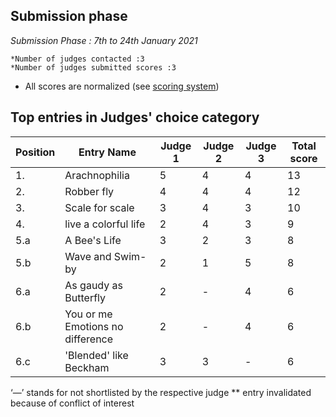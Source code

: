 ## Submission phase
*Submission Phase : 7th to 24th January 2021*

    *Number of judges contacted :3
    *Number of judges submitted scores :3
  
* All scores are normalized (see [scoring system](https://github.com/photography2018/competition/blob/master/scoring.md))

## Top entries in Judges' choice category

|Position	|Entry Name|	Judge 1	| Judge 2	| Judge 3	 |Total score|
|--|--|--|--|--|--|
|1.	| Arachnophilia|	5|	4	|	4|13|
|2.	|Robber fly|4|	4	|4	|12|
|3.	|Scale for scale|3	|4	|3|10|
|4.	|live a colorful life |	2	|4	|3|9|
|5.a	|A Bee's Life|	3|	2|	3|8|
|5.b|Wave and Swim-by|2|1|5|8|
|6.a|As gaudy as Butterfly|2|-|4|6|
|6.b|You or me Emotions no difference|2|-|4|6|
|6.c|'Blended' like Beckham|3|3|-|6|


‘—’ stands for not shortlisted by the respective judge
** entry invalidated because of conflict of interest
